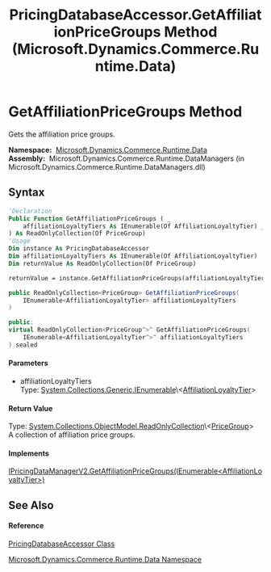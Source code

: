 ﻿---
title: PricingDatabaseAccessor.GetAffiliationPriceGroups Method  (Microsoft.Dynamics.Commerce.Runtime.Data)
TOCTitle: GetAffiliationPriceGroups Method
ms:assetid: M:Microsoft.Dynamics.Commerce.Runtime.Data.PricingDatabaseAccessor.GetAffiliationPriceGroups(System.Collections.Generic.IEnumerable{Microsoft.Dynamics.Commerce.Runtime.DataModel.AffiliationLoyaltyTier})
ms:mtpsurl: https://technet.microsoft.com/en-us/library/microsoft.dynamics.commerce.runtime.data.pricingdatabaseaccessor.getaffiliationpricegroups(v=AX.60)
ms:contentKeyID: 62214679
ms.date: 05/18/2015
mtps_version: v=AX.60
f1_keywords:
- Microsoft.Dynamics.Commerce.Runtime.Data.PricingDatabaseAccessor.GetAffiliationPriceGroups
dev_langs:
- CSharp
- C++
- VB
---

# GetAffiliationPriceGroups Method

Gets the affiliation price groups.

**Namespace:**  [Microsoft.Dynamics.Commerce.Runtime.Data](microsoft-dynamics-commerce-runtime-data-namespace.md)  
**Assembly:**  Microsoft.Dynamics.Commerce.Runtime.DataManagers (in Microsoft.Dynamics.Commerce.Runtime.DataManagers.dll)

## Syntax

``` vb
'Declaration
Public Function GetAffiliationPriceGroups ( _
    affiliationLoyaltyTiers As IEnumerable(Of AffiliationLoyaltyTier) _
) As ReadOnlyCollection(Of PriceGroup)
'Usage
Dim instance As PricingDatabaseAccessor
Dim affiliationLoyaltyTiers As IEnumerable(Of AffiliationLoyaltyTier)
Dim returnValue As ReadOnlyCollection(Of PriceGroup)

returnValue = instance.GetAffiliationPriceGroups(affiliationLoyaltyTiers)
```

``` csharp
public ReadOnlyCollection<PriceGroup> GetAffiliationPriceGroups(
    IEnumerable<AffiliationLoyaltyTier> affiliationLoyaltyTiers
)
```

``` c++
public:
virtual ReadOnlyCollection<PriceGroup^>^ GetAffiliationPriceGroups(
    IEnumerable<AffiliationLoyaltyTier^>^ affiliationLoyaltyTiers
) sealed
```

#### Parameters

  - affiliationLoyaltyTiers  
    Type: [System.Collections.Generic.IEnumerable](https://technet.microsoft.com/en-us/library/9eekhta0\(v=ax.60\))\<[AffiliationLoyaltyTier](affiliationloyaltytier-class-microsoft-dynamics-commerce-runtime-datamodel.md)\>  

#### Return Value

Type: [System.Collections.ObjectModel.ReadOnlyCollection](https://technet.microsoft.com/en-us/library/ms132474\(v=ax.60\))\<[PriceGroup](pricegroup-class-microsoft-dynamics-commerce-runtime-datamodel.md)\>  
A collection of affiliation price groups.  

#### Implements

[IPricingDataManagerV2.GetAffiliationPriceGroups(IEnumerable\<AffiliationLoyaltyTier\>)](ipricingdatamanagerv2-getaffiliationpricegroups-method-microsoft-dynamics-commerce-runtime-data.md)  

## See Also

#### Reference

[PricingDatabaseAccessor Class](pricingdatabaseaccessor-class-microsoft-dynamics-commerce-runtime-data.md)

[Microsoft.Dynamics.Commerce.Runtime.Data Namespace](microsoft-dynamics-commerce-runtime-data-namespace.md)

